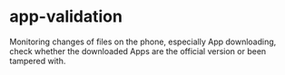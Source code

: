 app-validation
==============

Monitoring changes of files on the phone, especially App downloading, check whether the downloaded Apps are the official version or been tampered with.
